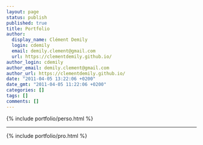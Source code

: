 ```yaml
---
layout: page
status: publish
published: true
title: Portfolio
author:
  display_name: Clément Demily
  login: cdemily
  email: demily.clement@gmail.com
  url: https://clementdemily.github.io/
author_login: cdemily
author_email: demily.clement@gmail.com
author_url: https://clementdemily.github.io/
date: "2011-04-05 13:22:06 +0200"
date_gmt: "2011-04-05 11:22:06 +0200"
categories: []
tags: []
comments: []
---
```


{% include portfolio/perso.html %}

<hr />

{% include portfolio/pro.html %}

